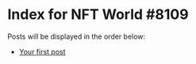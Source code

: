 # Index for NFT World #8109
Posts will be displayed in the order below:

- [Your first post](./001-first.md)

